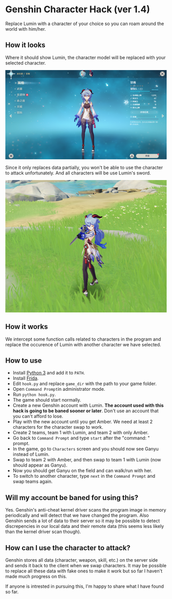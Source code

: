 # Genshin Character Hack (ver 1.4)

Replace Lumin with a character of your choice so you can roam around the world with him/her.

## How it looks

Where it should show Lumin, the character model will be replaced with your selected character.

![Ganyu](character.png)

Since it only replaces data partially, you won't be able to use the character to attack unfortunately. And all characters will be use Lumin's sword.

![Ganyu](attack.png)

## How it works

We intercept some function calls related to characters in the program and replace the occurence of Lumin with another character we have selected.

## How to use

* Install [Python 3](https://www.python.org/) and add it to `PATH`.
* Install [Frida](https://frida.re/docs/installation/).
* Edit `hook.py` and replace `game_dir` with the path to your game folder.
* Open `Command Prompt`in administrator mode.
* Run `python hook.py`.
* The game should start normally.
* Create a new Genshin account with Lumin. **The account used with this hack is going to be baned sooner or later**. Don't use an account that you can't afford to lose.
* Play with the new account until you get Amber. We need at least 2 characters for the character
swap to work.
* Create 2 teams, team 1 with Lumin, and team 2 with only Amber.
* Go back to `Command Prompt` and type `start` after the "command: " prompt.
* In the game, go to `Characters` screen and you should now see Ganyu instead of Lumin.
* Swap to team 2 with Amber, and then swap to team 1 with Lumin (now should appear as Ganyu).
* Now you should get Ganyu on the field and can walk/run with her.
* To switch to another character, type `next` in the `Command Prompt` and swap teams again.

## Will my account be baned for using this?

Yes. Genshin's anti-cheat kernel driver scans the program image in memory periodically and will detect that we have changed the program. Also Genshin sends a lot of data to their server so it may be possible to detect discrepencies in our local data and their remote data (this seems less likely than the kernel driver scan though).

## How can I use the character to attack?

Genshin stores all data (character, weapon, skill, etc.) on the server side and sends it back to the client when we swap characters. It may be possible to replace all these data with fake ones to make it work but so far I haven't made much progress on this.

If anyone is intrested in pursuing this, I'm happy to share what I have found so far.
